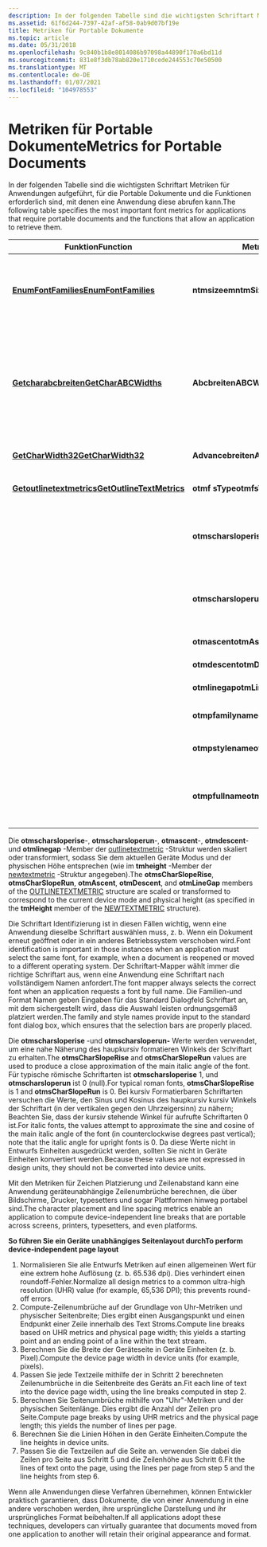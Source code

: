 ```yaml
---
description: In der folgenden Tabelle sind die wichtigsten Schriftart Metriken für Anwendungen aufgeführt, für die Portable Dokumente und die Funktionen erforderlich sind, mit denen eine Anwendung diese abrufen kann.
ms.assetid: 61f6d244-7397-42af-af58-0ab9d07bf19e
title: Metriken für Portable Dokumente
ms.topic: article
ms.date: 05/31/2018
ms.openlocfilehash: 9c840b1b8e8014086b97098a44890f170a6bd11d
ms.sourcegitcommit: 831e8f3db78ab820e1710cede244553c70e50500
ms.translationtype: MT
ms.contentlocale: de-DE
ms.lasthandoff: 01/07/2021
ms.locfileid: "104978553"
---
```

# <a name="metrics-for-portable-documents"></a><span data-ttu-id="949d9-103">Metriken für Portable Dokumente</span><span class="sxs-lookup"><span data-stu-id="949d9-103">Metrics for Portable Documents</span></span>

<span data-ttu-id="949d9-104">In der folgenden Tabelle sind die wichtigsten Schriftart Metriken für Anwendungen aufgeführt, für die Portable Dokumente und die Funktionen erforderlich sind, mit denen eine Anwendung diese abrufen kann.</span><span class="sxs-lookup"><span data-stu-id="949d9-104">The following table specifies the most important font metrics for applications that require portable documents and the functions that allow an application to retrieve them.</span></span>



| <span data-ttu-id="949d9-105">Funktion</span><span class="sxs-lookup"><span data-stu-id="949d9-105">Function</span></span>                                               | <span data-ttu-id="949d9-106">Metrik</span><span class="sxs-lookup"><span data-stu-id="949d9-106">Metric</span></span>                | <span data-ttu-id="949d9-107">Verwendung</span><span class="sxs-lookup"><span data-stu-id="949d9-107">Use</span></span>                                                                                                          |
|--------------------------------------------------------|-----------------------|--------------------------------------------------------------------------------------------------------------|
| [<span data-ttu-id="949d9-108">**EnumFontFamilies**</span><span class="sxs-lookup"><span data-stu-id="949d9-108">**EnumFontFamilies**</span></span>](/windows/desktop/api/Wingdi/nf-wingdi-enumfontfamiliesa)           | <span data-ttu-id="949d9-109">**ntmsizeem**</span><span class="sxs-lookup"><span data-stu-id="949d9-109">**ntmSizeEM**</span></span>         | <span data-ttu-id="949d9-110">Abrufen von Entwurfs Metriken Konvertierung in gerätemetriken.</span><span class="sxs-lookup"><span data-stu-id="949d9-110">Retrieval of design metrics; conversion to device metrics.</span></span>                                                   |
| [<span data-ttu-id="949d9-111">**Getcharabcbreiten**</span><span class="sxs-lookup"><span data-stu-id="949d9-111">**GetCharABCWidths**</span></span>](/windows/desktop/api/Wingdi/nf-wingdi-getcharabcwidthsa)           | <span data-ttu-id="949d9-112">**Abcbreiten**</span><span class="sxs-lookup"><span data-stu-id="949d9-112">**ABCWidths**</span></span>         | <span data-ttu-id="949d9-113">Genaue Platzierung von Zeichen am Anfang und Ende von Rändern, Bild Begrenzungen und anderen Text Umbrüchen.</span><span class="sxs-lookup"><span data-stu-id="949d9-113">Accurate placement of characters at the start and end of margins, picture boundaries, and other text breaks.</span></span> |
| [<span data-ttu-id="949d9-114">**GetCharWidth32**</span><span class="sxs-lookup"><span data-stu-id="949d9-114">**GetCharWidth32**</span></span>](/windows/desktop/api/Wingdi/nf-wingdi-getcharwidth32a)               | <span data-ttu-id="949d9-115">**Advancebreiten**</span><span class="sxs-lookup"><span data-stu-id="949d9-115">**AdvanceWidths**</span></span>     | <span data-ttu-id="949d9-116">Platzierung von Zeichen in einer Zeile.</span><span class="sxs-lookup"><span data-stu-id="949d9-116">Placement of characters on a line.</span></span>                                                                           |
| [<span data-ttu-id="949d9-117">**Getoutlinetextmetrics**</span><span class="sxs-lookup"><span data-stu-id="949d9-117">**GetOutlineTextMetrics**</span></span>](/windows/desktop/api/Wingdi/nf-wingdi-getoutlinetextmetricsa) | <span data-ttu-id="949d9-118">**otmf sType**</span><span class="sxs-lookup"><span data-stu-id="949d9-118">**otmfsType**</span></span>         | <span data-ttu-id="949d9-119">Schriftart: Einbettungs Bits.</span><span class="sxs-lookup"><span data-stu-id="949d9-119">Font-embedding bits.</span></span>                                                                                         |
|                                                        | <span data-ttu-id="949d9-120">**otmscharsloperise**</span><span class="sxs-lookup"><span data-stu-id="949d9-120">**otmsCharSlopeRise**</span></span> | <span data-ttu-id="949d9-121">Y-Komponente für die Steigung des Cursors für kursiv Schriftarten.</span><span class="sxs-lookup"><span data-stu-id="949d9-121">Y-component for slope of cursor for italic fonts.</span></span>                                                            |
|                                                        | <span data-ttu-id="949d9-122">**otmscharsloperun**</span><span class="sxs-lookup"><span data-stu-id="949d9-122">**otmsCharSlopeRun**</span></span>  | <span data-ttu-id="949d9-123">X-Komponente für die Steigung des Cursors für kursiv Schriftarten.</span><span class="sxs-lookup"><span data-stu-id="949d9-123">X-component for slope of cursor for italic fonts.</span></span>                                                            |
|                                                        | <span data-ttu-id="949d9-124">**otmascent**</span><span class="sxs-lookup"><span data-stu-id="949d9-124">**otmAscent**</span></span>         | <span data-ttu-id="949d9-125">Zeilenabstand.</span><span class="sxs-lookup"><span data-stu-id="949d9-125">Line spacing.</span></span>                                                                                                |
|                                                        | <span data-ttu-id="949d9-126">**otmdescent**</span><span class="sxs-lookup"><span data-stu-id="949d9-126">**otmDescent**</span></span>        | <span data-ttu-id="949d9-127">Zeilenabstand.</span><span class="sxs-lookup"><span data-stu-id="949d9-127">Line spacing.</span></span>                                                                                                |
|                                                        | <span data-ttu-id="949d9-128">**otmlinegap**</span><span class="sxs-lookup"><span data-stu-id="949d9-128">**otmLineGap**</span></span>        | <span data-ttu-id="949d9-129">Zeilenabstand.</span><span class="sxs-lookup"><span data-stu-id="949d9-129">Line spacing.</span></span>                                                                                                |
|                                                        | <span data-ttu-id="949d9-130">**otmpfamilyname**</span><span class="sxs-lookup"><span data-stu-id="949d9-130">**otmpFamilyName**</span></span>    | <span data-ttu-id="949d9-131">Schriftart Identifikation.</span><span class="sxs-lookup"><span data-stu-id="949d9-131">Font identification.</span></span>                                                                                         |
|                                                        | <span data-ttu-id="949d9-132">**otmpstylename**</span><span class="sxs-lookup"><span data-stu-id="949d9-132">**otmpStyleName**</span></span>     | <span data-ttu-id="949d9-133">Schriftart Identifikation.</span><span class="sxs-lookup"><span data-stu-id="949d9-133">Font identification.</span></span>                                                                                         |
|                                                        | <span data-ttu-id="949d9-134">**otmpfullname**</span><span class="sxs-lookup"><span data-stu-id="949d9-134">**otmpFullName**</span></span>      | <span data-ttu-id="949d9-135">Schriftart Identifikation (normalerweise Familie-und Stilname).</span><span class="sxs-lookup"><span data-stu-id="949d9-135">Font identification (typically, family and style name).</span></span>                                                      |



 

<span data-ttu-id="949d9-136">Die **otmscharsloperise**-, **otmscharsloperun**-, **otmascent**-, **otmdescent**-und **otmlinegap** -Member der [outlinetextmetric](/windows/desktop/api/Wingdi/ns-wingdi-outlinetextmetrica) -Struktur werden skaliert oder transformiert, sodass Sie dem aktuellen Geräte Modus und der physischen Höhe entsprechen (wie im **tmheight** -Member der [newtextmetric](/windows/win32/api/wingdi/ns-wingdi-newtextmetrica) -Struktur angegeben).</span><span class="sxs-lookup"><span data-stu-id="949d9-136">The **otmsCharSlopeRise**, **otmsCharSlopeRun**, **otmAscent**, **otmDescent**, and **otmLineGap** members of the [OUTLINETEXTMETRIC](/windows/desktop/api/Wingdi/ns-wingdi-outlinetextmetrica) structure are scaled or transformed to correspond to the current device mode and physical height (as specified in the **tmHeight** member of the [NEWTEXTMETRIC](/windows/win32/api/wingdi/ns-wingdi-newtextmetrica) structure).</span></span>

<span data-ttu-id="949d9-137">Die Schriftart Identifizierung ist in diesen Fällen wichtig, wenn eine Anwendung dieselbe Schriftart auswählen muss, z. b. Wenn ein Dokument erneut geöffnet oder in ein anderes Betriebssystem verschoben wird.</span><span class="sxs-lookup"><span data-stu-id="949d9-137">Font identification is important in those instances when an application must select the same font, for example, when a document is reopened or moved to a different operating system.</span></span> <span data-ttu-id="949d9-138">Der Schriftart-Mapper wählt immer die richtige Schriftart aus, wenn eine Anwendung eine Schriftart nach vollständigem Namen anfordert.</span><span class="sxs-lookup"><span data-stu-id="949d9-138">The font mapper always selects the correct font when an application requests a font by full name.</span></span> <span data-ttu-id="949d9-139">Die Familien-und Format Namen geben Eingaben für das Standard Dialogfeld Schriftart an, mit dem sichergestellt wird, dass die Auswahl leisten ordnungsgemäß platziert werden.</span><span class="sxs-lookup"><span data-stu-id="949d9-139">The family and style names provide input to the standard font dialog box, which ensures that the selection bars are properly placed.</span></span>

<span data-ttu-id="949d9-140">Die **otmscharsloperise** -und **otmscharsloperun-** Werte werden verwendet, um eine nahe Näherung des haupkursiv formatieren Winkels der Schriftart zu erhalten.</span><span class="sxs-lookup"><span data-stu-id="949d9-140">The **otmsCharSlopeRise** and **otmsCharSlopeRun** values are used to produce a close approximation of the main italic angle of the font.</span></span> <span data-ttu-id="949d9-141">Für typische römische Schriftarten ist **otmscharsloperise** 1, und **otmscharsloperun** ist 0 (null).</span><span class="sxs-lookup"><span data-stu-id="949d9-141">For typical roman fonts, **otmsCharSlopeRise** is 1 and **otmsCharSlopeRun** is 0.</span></span> <span data-ttu-id="949d9-142">Bei kursiv Formatierbaren Schriftarten versuchen die Werte, den Sinus und Kosinus des haupkursiv kursiv Winkels der Schriftart (in der vertikalen gegen den Uhrzeigersinn) zu nähern; Beachten Sie, dass der kursiv stehende Winkel für aufrufte Schriftarten 0 ist.</span><span class="sxs-lookup"><span data-stu-id="949d9-142">For italic fonts, the values attempt to approximate the sine and cosine of the main italic angle of the font (in counterclockwise degrees past vertical); note that the italic angle for upright fonts is 0.</span></span> <span data-ttu-id="949d9-143">Da diese Werte nicht in Entwurfs Einheiten ausgedrückt werden, sollten Sie nicht in Geräte Einheiten konvertiert werden.</span><span class="sxs-lookup"><span data-stu-id="949d9-143">Because these values are not expressed in design units, they should not be converted into device units.</span></span>

<span data-ttu-id="949d9-144">Mit den Metriken für Zeichen Platzierung und Zeilenabstand kann eine Anwendung geräteunabhängige Zeilenumbrüche berechnen, die über Bildschirme, Drucker, typesetters und sogar Plattformen hinweg portabel sind.</span><span class="sxs-lookup"><span data-stu-id="949d9-144">The character placement and line spacing metrics enable an application to compute device-independent line breaks that are portable across screens, printers, typesetters, and even platforms.</span></span>

<span data-ttu-id="949d9-145">**So führen Sie ein Geräte unabhängiges Seitenlayout durch**</span><span class="sxs-lookup"><span data-stu-id="949d9-145">**To perform device-independent page layout**</span></span>

1.  <span data-ttu-id="949d9-146">Normalisieren Sie alle Entwurfs Metriken auf einen allgemeinen Wert für eine extrem hohe Auflösung (z. b. 65.536 dpi). Dies verhindert einen roundoff-Fehler.</span><span class="sxs-lookup"><span data-stu-id="949d9-146">Normalize all design metrics to a common ultra-high resolution (UHR) value (for example, 65,536 DPI); this prevents round-off errors.</span></span>
2.  <span data-ttu-id="949d9-147">Compute-Zeilenumbrüche auf der Grundlage von Uhr-Metriken und physischer Seitenbreite; Dies ergibt einen Ausgangspunkt und einen Endpunkt einer Zeile innerhalb des Text Stroms.</span><span class="sxs-lookup"><span data-stu-id="949d9-147">Compute line breaks based on UHR metrics and physical page width; this yields a starting point and an ending point of a line within the text stream.</span></span>
3.  <span data-ttu-id="949d9-148">Berechnen Sie die Breite der Geräteseite in Geräte Einheiten (z. b. Pixel).</span><span class="sxs-lookup"><span data-stu-id="949d9-148">Compute the device page width in device units (for example, pixels).</span></span>
4.  <span data-ttu-id="949d9-149">Passen Sie jede Textzeile mithilfe der in Schritt 2 berechneten Zeilenumbrüche in die Seitenbreite des Geräts an.</span><span class="sxs-lookup"><span data-stu-id="949d9-149">Fit each line of text into the device page width, using the line breaks computed in step 2.</span></span>
5.  <span data-ttu-id="949d9-150">Berechnen Sie Seitenumbrüche mithilfe von "Uhr"-Metriken und der physischen Seitenlänge. Dies ergibt die Anzahl der Zeilen pro Seite.</span><span class="sxs-lookup"><span data-stu-id="949d9-150">Compute page breaks by using UHR metrics and the physical page length; this yields the number of lines per page.</span></span>
6.  <span data-ttu-id="949d9-151">Berechnen Sie die Linien Höhen in den Geräte Einheiten.</span><span class="sxs-lookup"><span data-stu-id="949d9-151">Compute the line heights in device units.</span></span>
7.  <span data-ttu-id="949d9-152">Passen Sie die Textzeilen auf die Seite an. verwenden Sie dabei die Zeilen pro Seite aus Schritt 5 und die Zeilenhöhe aus Schritt 6.</span><span class="sxs-lookup"><span data-stu-id="949d9-152">Fit the lines of text onto the page, using the lines per page from step 5 and the line heights from step 6.</span></span>

<span data-ttu-id="949d9-153">Wenn alle Anwendungen diese Verfahren übernehmen, können Entwickler praktisch garantieren, dass Dokumente, die von einer Anwendung in eine andere verschoben werden, ihre ursprüngliche Darstellung und ihr ursprüngliches Format beibehalten.</span><span class="sxs-lookup"><span data-stu-id="949d9-153">If all applications adopt these techniques, developers can virtually guarantee that documents moved from one application to another will retain their original appearance and format.</span></span>

 

 



